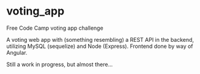 # voting_app
Free Code Camp voting app challenge

A voting web app with (something resembling) a REST API in the backend, utilizing MySQL (sequelize) and Node (Express). Frontend done by way of Angular.

Still a work in progress, but almost there...
